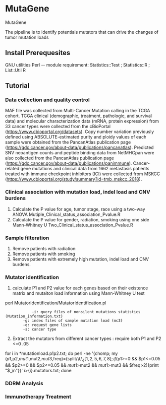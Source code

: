 # MutaGene
MutaGene

The pipeline is to identify potentials mutators that can drive the changes of tumor mutation loads

## Install Prerequesites
GNU utilities
Perl -- 
    module requirement: Statistics::Test ; Statistics::R ;  List::Util
R

## Tutorial 

### Data collection and quality control

MAF file was collected from Multi-Cancer Mutation calling in the TCGA cohort. 
TCGA clinical (demographic, treatment, pathologic, and survival data) and molecular characterization data (mRNA, protein expression) from 33 cancer types were collected from the cBioPortal (https://www.cbioportal.org/datasets). 
Copy number variation previously defined using ABSOLUTE-estimated purity and ploidy values of each sample were obtained from the PancanAtlas publication page (https://gdc.cancer.gov/about-data/publications/pancanatlas). 
Predicted SNV neoantigen counts and peptide binding data from NetMHCpan were also collected from the PancanAtlas publication page (https://gdc.cancer.gov/about-data/publications/panimmune). 
Cancer-related gene mutations and clinical data from 1662 metastasis patients treated with immune checkpoint inhibitors (ICI) were collected from MSKCC (https://www.cbioportal.org/study/summary?id=tmb_mskcc_2018). 

### Clinical association with mutation load, indel load and CNV burdens

1. Calculate the P value for age, tumor stage, race using a two-way ANOVA
Mutiple_Clinical_status_association_Pvalue.R 
2. Calculate the P value for gender, radiation, smoking using one side Mann-Whitney U 
Two_Clinical_status_association_Pvalue.R

### Sample filteration

1. Remove patients with radiation
2. Remove patients with smoking 
3. Remove patients with extremely high mutation, indel load and CNV burdens.

### Mutator identification

1. calculate P1 and P2 value for each genes based on their existence matrix and mutaiton load information using Mann-Whitney U test

perl MutatorIdentification/MutatorIdentification.pl 
            
           		-i: query files of nonsilent mutations statistics (Mutation_information.txt)
			-g: index files of sample mutation load (mc3)
			-q: request gene lists
			-s: cancer type
           
 2. Extract the mutators from different cancer types : require both P1 and P2 <=0 .05
 
for i in *mutationload.p1p2.txt; do perl -ne '{chomp; my ($p1,$p2,$mut1,$mut2,$mut3,$freq)=(split/\t/,$_)[1,2,5,6,7,8]; if ($p1>=0 && $p1<=0.05 && $p2>=0 && $p2<=0.05 && $mut1>$mut2 && $mut1>$mut3 && $freq>2){print "$_\n"}}' ${i} >${i}.mutators.txt; done

### DDRM Analysis

### Immunotherapy Treatment



